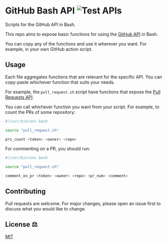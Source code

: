 # GitHub Bash API ![Test APIs](https://github.com/MarounMaroun/github-bash-api/workflows/Test%20APIs/badge.svg)

Scripts for the GitHub API in Bash.

This repo aims to expose basic functions for using the [GitHub API](https://developer.github.com/v3/) in Bash.

You can copy any of the functions and use it wherever you want. For example, in your own GitHub action script.

## Usage

Each file aggregates functions that are relevant for the specific API. You can copy-paste whichever function that suits your needs.

For example, the `pull_request.sh` script have functions that expose the [Pull Requests API](https://developer.github.com/v3/pulls/).

You can call whichever function you want from your script. For example, to count the PRs of some repository:

```bash
#!/usr/bin/env bash

source "pull_request.sh"

prs_count <token> <owner> <repo>
```

For commenting on a PR, you should run:

```bash
#!/usr/bin/env bash

source "pull_request.sh"

comment_on_pr <token> <owner> <repo> <pr_num> <comment>
```

## Contributing

Pull requests are welcome. For major changes, please open an issue first to discuss what you would like to change.

## License ⚖️
[MIT](https://choosealicense.com/licenses/mit/)

